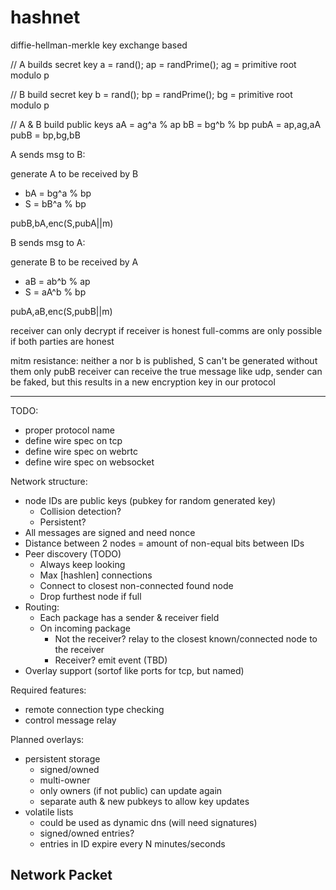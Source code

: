 # hashnet

diffie-hellman-merkle key exchange based

// A builds secret key
a  = rand();
ap = randPrime();
ag = primitive root modulo p

// B build secret key
b  = rand();
bp = randPrime();
bg = primitive root modulo p

// A & B build public keys
aA = ag^a % ap
bB = bg^b % bp
pubA = ap,ag,aA
pubB = bp,bg,bB

A sends msg to B:

generate A to be received by B
- bA = bg^a % bp
- S  = bB^a % bp

pubB,bA,enc(S,pubA||m)

B sends msg to A:

generate B to be received by A
- aB = ab^b % ap
- S  = aA^b % bp

pubA,aB,enc(S,pubB||m)

receiver can only decrypt if receiver is honest
full-comms are only possible if both parties are honest

mitm resistance:
neither a nor b is published, S can't be generated without them
only pubB receiver can receive the true message
like udp, sender can be faked, but this results in a new encryption key in our protocol

-----------

TODO:
- proper protocol name
- define wire spec on tcp
- define wire spec on webrtc
- define wire spec on websocket

Network structure:
- node IDs are public keys (pubkey for random generated key)
  - Collision detection?
  - Persistent?
- All messages are signed and need nonce
- Distance between 2 nodes = amount of non-equal bits between IDs
- Peer discovery (TODO)
  - Always keep looking
  - Max [hashlen] connections
  - Connect to closest non-connected found node
  - Drop furthest node if full
- Routing:
  - Each package has a sender & receiver field
  - On incoming package
    - Not the receiver? relay to the closest known/connected node to the receiver
    - Receiver? emit event (TBD)
- Overlay support (sortof like ports for tcp, but named)

Required features:
- remote connection type checking
- control message relay

Planned overlays:
- persistent storage
  - signed/owned
  - multi-owner
  - only owners (if not public) can update again
  - separate auth & new pubkeys to allow key updates
- volatile lists
  - could be used as dynamic dns (will need signatures)
  - signed/owned entries?
  - entries in ID expire every N minutes/seconds

## Network Packet


